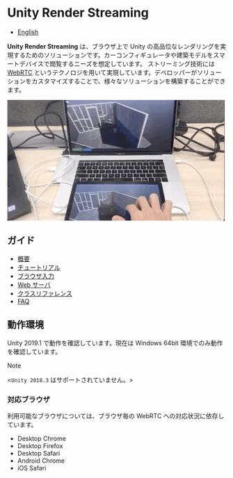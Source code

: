# Unity Render Streaming

- [English](../en/index_EN.md)

**Unity Render Streaming** は、ブラウザ上で Unity の高品位なレンダリングを実現するためのソリューションです。カーコンフィギュレータや建築モデルをスマートデバイスで閲覧するニーズを想定しています。
ストリーミング技術には [WebRTC](https://webrtc.org/) というテクノロジを用いて実現しています。デベロッパーがソリューションをカスタマイズすることで、様々なソリューションを構築することができます。

<img src="../images/multitouch.gif" width=500 align=center>

## ガイド

* [概要](overview.md)
* [チュートリアル](tutorial.md)
* [ブラウザ入力](input.md)
* [Web サーバ](webserver.md)
* [クラスリファレンス](class-renderstreaming.md)
* [FAQ](faq.md)


## 動作環境

Unity 2019.1 で動作を確認しています。現在は Windows 64bit 環境でのみ動作を確認しています。

> [!NOTE]
> <`Unity 2018.3` はサポートされていません。>

### 対応ブラウザ

利用可能なブラウザについては、ブラウザ毎の WebRTC への対応状況に依存しています。

- Desktop Chrome
- Desktop Firefox
- Desktop Safari
- Android Chrome
- iOS Safari
